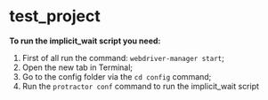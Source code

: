 # test_project
**To run the implicit_wait script you need:**
1. First of all run the command: `webdriver-manager start`;
2. Open the new tab in Terminal;
3. Go to the config folder via the `cd config` command;
4. Run the `protractor conf` command to run the implicit_wait script 
